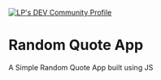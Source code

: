 
[![LP's DEV Community Profile](https://d2fltix0v2e0sb.cloudfront.net/dev-badge.svg)](https://dev.to/lakpa)
    
# Random Quote App

A Simple Random Quote App built using JS 
